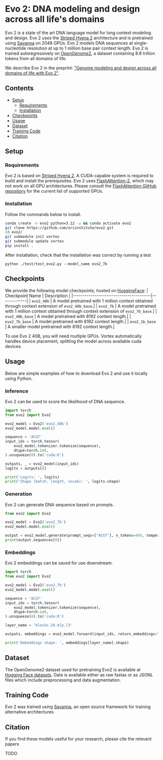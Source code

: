 # Evo 2: DNA modeling and design across all life's domains

</div>

Evo 2 is a state of the art DNA language model for long context modeling and design. Evo 2 uses the [Striped Hyena 2](https://github.com/Zymrael/vortex) architecture and is pretrained using [Savanna](https://github.com/Zymrael/savanna) on 2048 GPUs. Evo 2 models DNA sequences at single-nucleotide resolution at up to 1 million base pair context length. Evo 2 is trained autoregressively on [OpenGenome2](https://huggingface.co/datasets/arcinstitute/opengenome2), a dataset containing 8.8 trillion tokens from all domains of life.

We describe Evo 2 in the preprint:
["Genome modeling and design across all domains of life with Evo 2"]().

## Contents

- [Setup](#setup)
  - [Requirements](#requirements)
  - [Installation](#installation)
- [Checkpoints](#checkpoints)
- [Usage](#usage)
- [Dataset](#dataset)
- [Training Code](#dataset)
- [Citation](#citation)


## Setup

### Requirements

Evo 2 is based on [Striped Hyena 2](https://github.com/Zymrael/vortex). A CUDA-capable system is required to build and install the prerequisites. Evo 2 uses [FlashAttention-2](https://github.com/Dao-AILab/flash-attention), which may not work on all GPU architectures. Please consult the [FlashAttention GitHub repository](https://github.com/Dao-AILab/flash-attention#installation-and-features) for the current list of supported GPUs. 

### Installation

Follow the commands below to install.

```bash
conda create -n evo2 python=3.12 -y && conda activate evo2
git clone https://github.com/arcinstitute/evo2.git
cd evo2/
git submodule init vortex
git submodule update vortex
pip install .
```

After installation, check that the installation was correct by running a test
```
python ./test/test_evo2.py --model_name evo2_7b
```

## Checkpoints

We provide the following model checkpoints, hosted on [HuggingFace](https://huggingface.co/arcinstitute):
| Checkpoint Name                        | Description |
|----------------------------------------|-------------|
| `evo2_40b`  | A model pretrained with 1 million context obtained through context extension of `evo2_40b_base`.|
| `evo2_7b`  | A model pretrained with 1 million context obtained through context extension of `evo2_7b_base`.|
| `evo2_40b_base`  | A model pretrained with 8192 context length.|
| `evo2_7b_base`  | A model pretrained with 8192 context length.|
| `evo2_1b_base`  | A smaller model pretrained with 8192 context length.|

To use Evo 2 40B, you will need multiple GPUs. Vortex automatically handles device placement, splitting the model across available cuda devices.

## Usage

Below are simple examples of how to download Evo 2 and use it locally using Python.

### Inference

Evo 2 can be used to score the likelihood of DNA sequence.

```python
import torch
from evo2 import Evo2

evo2_model = Evo2('evo2_40b')
evo2_model.model.eval()

sequence = 'ACGT'
input_ids = torch.tensor(
    evo2_model.tokenizer.tokenize(sequence),
    dtype=torch.int,
).unsqueeze(0).to('cuda:0')

outputs, _ = evo2_model(input_ids)
logits = outputs[0]

print('Logits: ', logits)
print('Shape (batch, length, vocab): ', logits.shape)
```

### Generation

Evo 2 can generate DNA sequence based on prompts.

```python
from evo2 import Evo2

evo2_model = Evo2('evo2_7b')
evo2_model.model.eval()

output = evo2_model.generate(prompt_seqs=["ACGT"], n_tokens=400, temperature=1.0, top_k=4)
print(output.sequences[0])
```

### Embeddings

Evo 2 embeddings can be saved for use downstream.

```python
import torch
from evo2 import Evo2

evo2_model = Evo2('evo2_7b')
evo2_model.model.eval()

sequence = 'ACGT'
input_ids = torch.tensor(
    evo2_model.tokenizer.tokenize(sequence),
    dtype=torch.int,
).unsqueeze(0).to('cuda:0')

layer_name = 'blocks.28.mlp.l3'

outputs, embeddings = evo2_model.forward(input_ids, return_embeddings=True, layer_names=[layer_name])

print('Embeddings shape: ', embeddings[layer_name].shape)
```

## Dataset

The OpenGenome2 dataset used for pretraining Evo2 is available at [Hugging Face datasets](https://huggingface.co/datasets/LongSafari/open-genome). Data is available either as raw fastas or as JSONL files which include preprocessing and data augmentation.

## Training Code

Evo 2 was trained using [Savanna](https://github.com/Zymrael/savanna), an open source framework for training alternative architectures.

## Citation

If you find these models useful for your research, please cite the relevant papers

TODO
